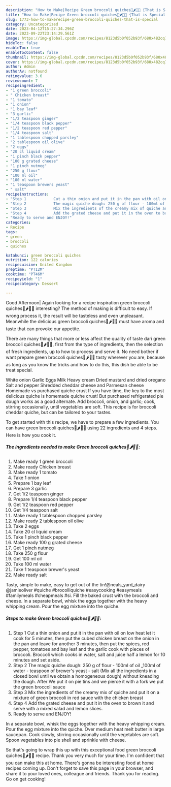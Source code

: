 ```yaml
---
description: "How to Make|Recipe Green broccoli quiches🥦🌶🍗🥕 {That is Special"
title: "How to Make|Recipe Green broccoli quiches🥦🌶🍗🥕 {That is Special"
slug: 1773-how-to-makerecipe-green-broccoli-quiches-that-is-special
category: Uncategorized
date: 2023-04-12T15:27:34.296Z
date: 2023-09-22T23:14:29.561Z
image: https://img-global.cpcdn.com/recipes/8123d5b0f052b93f/680x482cq70/green-broccoli-quiches-recipe-main-photo.jpg
hideToc: false
enableToc: true
enableTocContent: false
thumbnail: https://img-global.cpcdn.com/recipes/8123d5b0f052b93f/680x482cq70/green-broccoli-quiches-recipe-main-photo.jpg
cover: https://img-global.cpcdn.com/recipes/8123d5b0f052b93f/680x482cq70/green-broccoli-quiches-recipe-main-photo.jpg
author: Admin
authorAv: notfound
ratingvalue: 3.6
reviewcount: 7
recipeingredient:
- "1 green broccoli"
- " Chicken breast"
- "1 tomato"
- "1 onion"
- "1 bay leaf"
- "3 garlic"
- "1/2 teaspoon ginger"
- "1/4 teaspoon black pepper"
- "1/2 teaspoon red pepper"
- "1/4 teaspoon salt"
- "1 tablespoon chopped parsley"
- "2 tablespoon oil olive"
- "2 eggs"
- "20 cl liquid cream"
- "1 pinch black pepper"
- "100 g grated cheese"
- "1 pinch nutmeg"
- "250 g flour"
- "100 ml oil"
- "100 ml water"
- "1 teaspoon brewers yeast"
- " salt"
recipeinstructions:
- "Step 1            Cut a thin onion and put it in the pan with oil on low heat let it cook for 5 minutes, then put the cubed chicken breast on the onion in the pan and leave for another 3 minutes, then put the spices, red pepper, tomatoes and bay leaf and the garlic cook with pieces of broccoli. Broccoli which cooks in water, salt and juice half a lemon for 10 minutes and set aside."
- "Step 2            The magic quiche dough: 250 g of flour - 100ml of oil _100ml of water - teaspoon of brewer&#39;s yeast - salt (Mix all the ingredients in a closed bowl until we obtain a homogeneous dough) without kneading the dough. After We put it on pie tins and we pierce it with a fork we put the green broccoli sauce"
- "Step 3            Mix the ingredients of the creamy mix of quiche and put it on a mixture of green broccoli in red sauce with the chicken breast"
- "Step 4            Add the grated cheese and put it in the oven to brown it and serve with a mixed salad and lemon slices."
- "Ready to serve and ENJOY!"
categories:
- Recipe
tags:
- green
- broccoli
- quiches

katakunci: green broccoli quiches 
nutrition: 122 calories
recipecuisine: United Kingdom
preptime: "PT12M"
cooktime: "PT46M"
recipeyield: "1"
recipecategory: Dessert

---
```



Good Afternoon| Again looking for a recipe inspiration green broccoli quiches🥦🌶🍗🥕 interesting? The method of making is difficult to easy. If wrong process it, the result will be tasteless and even unpleasant. Meanwhile the delicious green broccoli quiches🥦🌶🍗🥕 must have aroma and taste that can provoke our appetite.






There are many things that more or less affect the quality of taste dari green broccoli quiches🥦🌶🍗🥕, first from the type of ingredients, then the selection of fresh ingredients, up to how to process and serve it. No need bother if want prepare green broccoli quiches🥦🌶🍗🥕 tasty wherever you are, because as long as you know the tricks and how to do this, this dish be able to be treat special.


White onion Garlic Eggs Milk Heavy cream Dried mustard and dried oregano Salt and pepper Shredded cheddar cheese and Parmesan cheese Homemade vs purchased quiche crust If you have time, the key to the most delicious quiche is homemade quiche crust! But purchased refrigerated pie dough works as a good alternate. Add broccoli, onion, and garlic; cook, stirring occasionally, until vegetables are soft. This recipe is for broccoli cheddar quiche, but can be tailored to your tastes.


To get started with this recipe, we have to prepare a few ingredients. You can have green broccoli quiches🥦🌶🍗🥕 using 22 ingredients and 4 steps. Here is how you cook it.

<!--inarticleads1-->

##### The ingredients needed to make Green broccoli quiches🥦🌶🍗🥕:

1. Make ready 1 green broccoli
1. Make ready  Chicken breast
1. Make ready 1 tomato
1. Take 1 onion
1. Prepare 1 bay leaf
1. Prepare 3 garlic
1. Get 1/2 teaspoon ginger
1. Prepare 1/4 teaspoon black pepper
1. Get 1/2 teaspoon red pepper
1. Get 1/4 teaspoon salt
1. Make ready 1 tablespoon chopped parsley
1. Make ready 2 tablespoon oil olive
1. Take 2 eggs
1. Take 20 cl liquid cream
1. Take 1 pinch black pepper
1. Make ready 100 g grated cheese
1. Get 1 pinch nutmeg
1. Take 250 g flour
1. Get 100 ml oil
1. Take 100 ml water
1. Take 1 teaspoon brewer&#39;s yeast
1. Make ready  salt


Tasty, simple to make, easy to get out of the tin!@neals_yard_dairy @jamieoliver #quiche #brocolliquiche #easycooking #easymeals #familymeals #cheapmeals #si. Fill the baked crust with the broccoli and cheese. In a separate bowl, whisk the eggs together with the heavy whipping cream. Pour the egg mixture into the quiche. 

<!--inarticleads2-->

##### Steps to make Green broccoli quiches🥦🌶🍗🥕:

1. Step 1            Cut a thin onion and put it in the pan with oil on low heat let it cook for 5 minutes, then put the cubed chicken breast on the onion in the pan and leave for another 3 minutes, then put the spices, red pepper, tomatoes and bay leaf and the garlic cook with pieces of broccoli. Broccoli which cooks in water, salt and juice half a lemon for 10 minutes and set aside.
1. Step 2            The magic quiche dough: 250 g of flour - 100ml of oil _100ml of water - teaspoon of brewer&#39;s yeast - salt (Mix all the ingredients in a closed bowl until we obtain a homogeneous dough) without kneading the dough. After We put it on pie tins and we pierce it with a fork we put the green broccoli sauce
1. Step 3            Mix the ingredients of the creamy mix of quiche and put it on a mixture of green broccoli in red sauce with the chicken breast
1. Step 4            Add the grated cheese and put it in the oven to brown it and serve with a mixed salad and lemon slices.
1. Ready to serve and ENJOY!

In a separate bowl, whisk the eggs together with the heavy whipping cream. Pour the egg mixture into the quiche. Over medium heat melt butter in large saucepan. Cook slowly, stirring occasionally until the vegetables are soft. Spoon vegetables into pie shell and sprinkle with cheese. 

So that's going to wrap this up with this exceptional food green broccoli quiches🥦🌶🍗🥕 recipe. Thank you very much for your time. I'm confident that you can make this at home. There's gonna be interesting food at home recipes coming up. Don't forget to save this page in your browser, and share it to your loved ones, colleague and friends. Thank you for reading. Go on get cooking!
